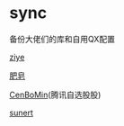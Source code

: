 # sync
备份大佬们的库和自用QX配置

[ziye](https://github.com/6Svip120apk69/gitee_q8qsTAUA_cThxc1RBVUE)

[肥皂](https://github.com/age174/-)

[CenBoMin](https://github.com/CenBoMin/GithubSync)(腾讯自选股股)



[sunert](https://github.com/Sunert/Scripts)

